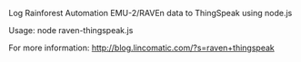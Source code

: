 Log Rainforest Automation EMU-2/RAVEn data to ThingSpeak using node.js

Usage: node raven-thingspeak.js

For more information: http://blog.lincomatic.com/?s=raven+thingspeak
